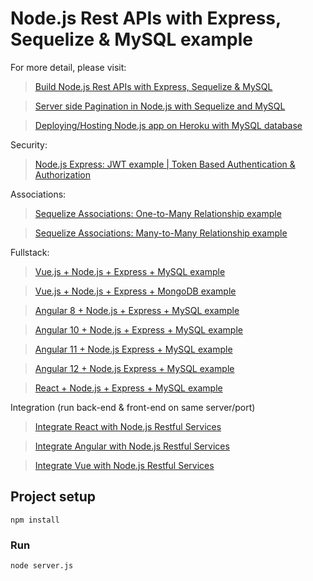 # Node.js Rest APIs with Express, Sequelize & MySQL example

For more detail, please visit:
> [Build Node.js Rest APIs with Express, Sequelize & MySQL](https://.com/node-js-express-sequelize-mysql/)

> [Server side Pagination in Node.js with Sequelize and MySQL](https://.com/node-js-sequelize-pagination-mysql/)

> [Deploying/Hosting Node.js app on Heroku with MySQL database](https://.com/deploy-node-js-app-heroku-cleardb-mysql/)

Security:
> [Node.js Express: JWT example | Token Based Authentication & Authorization](https://.com/node-js-jwt-authentication-mysql/)

Associations:
> [Sequelize Associations: One-to-Many Relationship example](https://.com/sequelize-associate-one-to-many/)

> [Sequelize Associations: Many-to-Many Relationship example](https://.com/sequelize-associate-many-to-many/)

Fullstack:
> [Vue.js + Node.js + Express + MySQL example](https://.com/vue-js-node-js-express-mysql-crud-example/)

> [Vue.js + Node.js + Express + MongoDB example](https://.com/vue-node-express-mongodb-mevn-crud/)

> [Angular 8 + Node.js + Express + MySQL example](https://.com/angular-node-express-mysql/)

> [Angular 10 + Node.js + Express + MySQL example](https://.com/angular-10-node-js-express-mysql/)

> [Angular 11 + Node.js Express + MySQL example](https://.com/angular-11-node-js-express-mysql/)

> [Angular 12 + Node.js Express + MySQL example](https://.com/angular-12-node-js-express-mysql/)

> [React + Node.js + Express + MySQL example](https://.com/react-node-express-mysql/)

Integration (run back-end & front-end on same server/port)
> [Integrate React with Node.js Restful Services](https://.com/integrate-react-express-same-server-port/)

> [Integrate Angular with Node.js Restful Services](https://.com/integrate-angular-10-node-js/)

> [Integrate Vue with Node.js Restful Services](https://.com/serve-vue-app-express/)

## Project setup
```
npm install
```

### Run
```
node server.js
```
